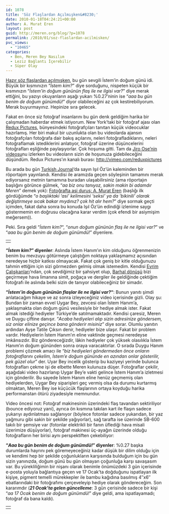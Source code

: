 ```yaml
---
id: 1078
title: 'Söz Flaşlardan Açılmışken&#8230;'
date: 2010-01-18T04:24:21+00:00
author: A. Murat Eren
layout: post
guid: http://meren.org/blog/?p=1078
permalink: /2010/01/soz-flaslardan-acilmisken/
pvc_views:
  - "10465"
categories:
  - Ben, Meren Bey Nasılım
  - Leziz Bağlantı İçerebilir
  - Süper Olay
---
```

[Hazır söz flaşlardan açılmışken](http://meren.org/blog/2010/01/sb-900-sb-600-ve-strobist-nagmeler/), bu gün sevgili İstem&#8217;in doğum günü idi. Büyük bir kısmınızın &#8220;_İstem kim?_&#8221; diye sorduğunu, nispeten küçük bir kısmınızın &#8220;_İstem&#8217;in doğum gününün flaş ile ne ilgisi var?_&#8221; diye merak ettiğini, bu yazıyı okuyanların aşağı yukarı %0.27&#8217;ninin ise &#8220;_aaa bu gün benim de doğum günümdü!_&#8221; diyor olabileceğini az çok kestirebiliyorum. Merak buyurmayınız. Hepinize sıra gelecek.

Fakat en önce siz fotoğraf insanlarını bu gün denk geldiğim harika bir çalışmadan haberdar etmek istiyorum. New York&#8217;taki bir fotoğraf ajası olan [Redux Pictures](http://reduxpictures.com/), bünyesindeki fotoğrafçıları tanıtan küçük videocuklar hazırlamış. Her biri makul bir uzunlukta olan bu videolarda ajansın fotoğrafçıları fotoğrafa dair bakış açılarını, neleri fotoğrafladıklarını, neleri fotoğraflamak istediklerini anlatıyor, fotoğraf üzerine düşüncelerini fotoğrafları eşliğinde paylaşıyorlar. Çok hoşuma gitti. Tam da [Jiro Ose&#8217;nin videosu](http://vimeo.com/8455414)nu izlerken bu videoların sizin de hoşunuza gidebileceğini düşündüm. Redux Pictures&#8217;ın kanalı burası: <http://vimeo.com/reduxpictures>

Bu arada bu gün [Turkish Journal](http://www.turkishjournal.com)&#8216;da sayın Işıl Öz&#8217;ün kaleminden bir röportajım yayınlandı. Kendisi ile aramızda geçen söyleşinin tamamını merak ediyorsanız metnin tamamına buradan ulaşabilirsiniz (ama röportajın başlığını görünce gülmek, &#8220;_aa biz onu tanıyoz, sakin makin bi adamdır Meren_&#8221; demek yok): [Fotoğrafta asi duruş: A. Murat Eren](http://www.turkishjournal.com/i.php?newsid=6117) (başlığı ilk gördüğümde &#8220;_o başlıktaki &#8216;asi&#8217; kelimesini &#8216;seksi&#8217; ya da &#8216;bikinili&#8217; olarak değiştirmeye sıcak bakar mıydınız? çok hit alır hem?_&#8221; diye sormak geçti içimden, fakat daha sonra bu konuda Işıl Öz&#8217;ün edindiği izlenime saygı göstermemin en doğrusu olacağına karar verdim (çok efendi bir asiymişim meğersem)).

Peki. Sıra geldi &#8220;_İstem kim?_&#8220;, &#8220;_onun doğum gününün flaş ile ne ilgisi var?_&#8221; ve &#8220;_aaa bu gün benim de doğum günümdü!_&#8221; diyenlere.

<table border="0" width="100%">
  <tr>
    <td align="center">
      <img src="http://lh3.ggpht.com/_x7Afx6WcB1c/S1FOTlpXUKI/AAAAAAAAHtE/w_COS6iThhU/s800/Istem-22.jpg" alt="" />
    </td>
  </tr>
</table>

**&#8220;_İstem kim?_&#8221; diyenler**: Aslında İstem Hanım&#8217;ın kim olduğunu öğrenmenizin benim bu mevzuyu götürmeye çalıştığım noktaya yaklaşmamız açısından neredeyse hiçbir katkısı olmayacak. Fakat çok geniş bir kitle olduğunuzu tahmin ettiğim için sizi görmezden gelmiş olmak istemedim. Kendisi [Evrim Çalışkanları](http://evrimcaliskanlari.org/blog/)&#8216;ndan, çok sevdiğimiz bir şahsiyet olup, [Barhal dönüşü](http://meren.org/blog/2009/07/barhalda-7-gun/) bizi geçirmeye hava limanına simit, poğaça ve dergiler ile geldiğinde çektiğim fotoğrafı ile aslında belki sizin de tanıyor olabileceğiniz bir simadır.

**&#8220;_İstem&#8217;in doğum gününün flaşlar ile ne ilgisi var?_&#8220;**: Bunun yanıtı şimdi anlatacağım hikaye ve az sonra izleyeceğiniz video içerisinde gizli. Olay şu: Bundan bir zaman evvel Uygar Bey, zevcesi olan İstem Hanım&#8217;a, yaklaşmakta olan doğum günü vesilesiyle bir hediye almak ister. Fakat almak istediği hediyeler Türkiye&#8217;de satılmamaktadır. Kendisi çaresiz, Meren ve Duygu çiftine danışır. &#8220;_Acaba hediyeleri alıp sizin adresinize göndersem, siz onlar elinize geçince bana gönderir misiniz_&#8221; diye sorar. Olumlu yanıtın ardından Ayşe Tatile Çıksın denir, hediyeler bize ulaşır. Fakat bir problem vardır. Hediyelerin İstem Hanım&#8217;ın eline vaktinde geçmesi neredeyse imkânsızdır. Biz göndereceğizdir, lâkin hediyeler çok yüksek olasılıkla İstem Hanım&#8217;ın doğum gününden sonra oraya varacaktırlar. O sırada Duygu Hanım problemi çözmek amacı ile &#8220;_biz hediyeleri göndermeden önce onların fotoğraflarını çekelim, İstem&#8217;e doğum gününde en azından onlar gösterilir, pek güzel olur_&#8221; der. Uyar Bey incelik gösterip bu kaziyeyi yerinde bulunca fotoğrafları çekme işi de elbette Meren kulunuza düşer. Fotoğraflar çekilir, aşağıdaki video hazırlanıp Uygar Bey&#8217;e vakti gelince İstem Hanım&#8217;a izletmesi için gönderilir. Bu sayede İstem Hanım eline henüz geçmemiş olan hediyelerden, Uygar Bey siparişleri geç vermiş olsa da durumu kurtarmış olmaktan, Meren Bey ise küçücük flaşlarının ortaya koyduğu harika performanstan ötürü ziyadesiyle memnundur.

Video öncesi not: Fotoğraf makinesinin üzerindeki flaş tavandan sektiriliyor (bounce ediyoruz yani), ayrıca ön kısmına takılan kart ile flaşın sadece yukarıyı aydınlatması sağlanıyor (böylece fotonlar sadece yukarıdan, bir yaz yağmuru gibi sakin bir şekilde yağıyorlar), sağ tarafta ise üzerinde SB-600 takılı bir şemsiye var (fotonlar elektrikli bir fanın üflediği hava misali üzerimize düşüyorlar), fotoğraf makinesi üç-ayağın üzerinde olduğu fotoğrafların her birisi aynı perspektiften çekebiliyor:

<p align="center">
</p>

**&#8220;_Aaa bu gün benim de doğum günümdü!_&#8221; diyenler**: %0.27 başka durumlarda hayrını pek göremeyeceğiniz kadar düşük bir dilim olduğu için ve kendimi hep bir şekilde çoğunlukların karşısında bulduğum için bu gün sizin yanınızda, doğum günü bu gün olmayan çoğunluğa karşı savaşasım var. Bu yürekliliğimin bir nişanı olarak benimle önümüzdeki 3 gün içerisinde e-posta yoluyla bağlantıya geçen ve 17 Ocak&#8217;ta doğduğunu ispatlayan ilk kişiye, pigment temelli mürekkepler ile bambu kağıdına basılmış 4&#8243;x6&#8243; ebatlarındaki bir fotoğrafımı çerçeveleyip hediye olarak göndereceğim. Son kararımdır (**_21 Ocak&#8217;ta gelen güncelleme_**: 3 gün çerisinde sadece bir kişi &#8220;_aa 17 Ocak benim de doğum günümdü!_&#8221; diye geldi, ama ispatlayamadı; fotoğraf da bana kaldı).

<table border="0" width="100%">
  <tr>
    <td align="center">
      <img src="http://lh5.ggpht.com/_x7Afx6WcB1c/S1FObWQuiYI/AAAAAAAAHtg/n-23FgNIcYg/s800/Istem-29.jpg" alt="" />
    </td>
  </tr>
</table>